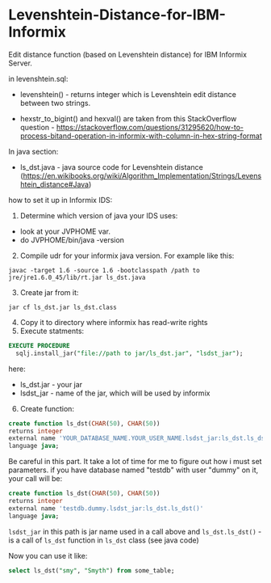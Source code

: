 # Levenshtein-Distance-for-IBM-Informix
Edit distance  function (based on Levenshtein distance) for  IBM Informix Server. 

in levenshtein.sql:

 - levenshtein()  - returns integer which is Levenshtein edit distance between two strings.

 - hexstr_to_bigint() and hexval() are taken from this StackOverflow question - https://stackoverflow.com/questions/31295620/how-to-process-bitand-operation-in-informix-with-column-in-hex-string-format



In java section:

 - ls_dst.java - java source code for Levenshtein distance (https://en.wikibooks.org/wiki/Algorithm_Implementation/Strings/Levenshtein_distance#Java)
 
 
 how to set it up in Informix IDS:


1. Determine which version of java your IDS uses:

  - look at your JVPHOME var.
  - do JVPHOME/bin/java -version
  
2. Compile udr for your informix java version. For example like this: 
```
javac -target 1.6 -source 1.6 -bootclasspath /path to jre/jre1.6.0_45/lib/rt.jar ls_dst.java
```
3. Create jar from it:
```
jar cf ls_dst.jar ls_dst.class
```
4. Copy it to directory where informix has read-write rights
5. Execute statments:
```sql
EXECUTE PROCEDURE
  sqlj.install_jar("file://path to jar/ls_dst.jar", "lsdst_jar");
  ```
  here:
   - ls_dst.jar - your jar
   - lsdst_jar - name of the jar, which will be used by informix
   
  
 6. Create function:
 ```sql
 create function ls_dst(CHAR(50), CHAR(50))
returns integer
external name 'YOUR_DATABASE_NAME.YOUR_USER_NAME.lsdst_jar:ls_dst.ls_dst()'
language java;
```
Be careful in this part. It take a lot of time for me to figure out how i must set parameters.
if you have database named "testdb" with user "dummy" on it, your call will be:

```sql
create function ls_dst(CHAR(50), CHAR(50))
returns integer
external name 'testdb.dummy.lsdst_jar:ls_dst.ls_dst()'
language java;
```
```lsdst_jar``` in this path is jar name used in a call above
and ```ls_dst.ls_dst()``` - is a call of ```ls_dst``` function in ```ls_dst``` class (see java code)


Now you can use it like:
```sql
select ls_dst("smy", "Smyth") from some_table;
```
